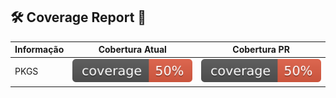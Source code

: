 ## 🛠️ **Coverage Report** 🚨

| Informação | Cobertura Atual                                                                                         | Cobertura PR |
|------------|---------------------------------------------------------------------------------------------------------|--------------|
| PKGS       | ![Coverage - PKGS](https://github.com/VitorinoAssuncao/estudos_fullcycle/blob/badges/pkgs-coverage.svg) | ![Coverage - PKGS](https://github.com/VitorinoAssuncao/estudos_fullcycle/blob/badges/pkgs-coverage.svg)             |